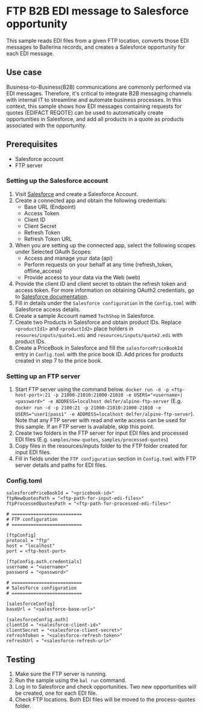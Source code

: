 # FTP B2B EDI message to Salesforce opportunity

This sample reads EDI files from a given FTP location, converts those EDI messages to Ballerina records, and creates a Salesforce opportunity for each EDI message.

## Use case

Business-to-Business(B2B) communications are commonly performed via EDI messages. Therefore, it's critical to integrate B2B messaging channels with internal IT to streamline and automate business processes. In this context, this sample shows how EDI messages containing requests for quotes (EDIFACT REQOTE) can be used to automatically create opportunities in Salesforce, and add all products in a quote as products associated with the opportunity.

## Prerequisites
* Salesforce account
* FTP server

### Setting up the Salesforce account
1. Visit [Salesforce](https://www.salesforce.com/) and create a Salesforce Account.
2. Create a connected app and obtain the following credentials:
    *   Base URL (Endpoint)
    *   Access Token
    *   Client ID
    *   Client Secret
    *   Refresh Token
    *   Refresh Token URL
3. When you are setting up the connected app, select the following scopes under Selected OAuth Scopes:
    *   Access and manage your data (api)
    *   Perform requests on your behalf at any time (refresh_token, offline_access)
    *   Provide access to your data via the Web (web)
4. Provide the client ID and client secret to obtain the refresh token and access token. For more information on obtaining OAuth2 credentials, go to [Salesforce documentation](https://help.salesforce.com/articleView?id=remoteaccess_authenticate_overview.htm).
5. Fill in details under the `Salesforce configuration` in the `Config.toml` with Salesforce access details.
6. Create a sample Account named `TechShop` in Salesforce.
7. Create two Products in Salesforce and obtain product IDs. Replace `<productId1>` and `<productId2>` place holders in `resoures/inputs/quote1.edi` and `resources/inputs/quote2.edi` with product IDs.
8. Create a PriceBook in Salesforce and fill the `salesforcePriceBookId` entry in `Config.toml` with the price book ID. Add prices for products created in step 7 to the price book.

### Setting up an FTP server
1. Start FTP server using the command below.
```docker run -d -p <ftp-host-port>:21 -p 21000-21010:21000-21010 -e USERS="<username>|<password>" -e ADDRESS=localhost delfer/alpine-ftp-server```
(E.g. ```docker run -d -p 2100:21 -p 21000-21010:21000-21010 -e USERS="user1|pass1" -e ADDRESS=localhost delfer/alpine-ftp-server```).
Note that any FTP server with read and write access can be used for this sample. If an FTP server is available, skip this point.
2. Create two folders in the FTP server for input EDI files and processed EDI files (E.g. `samples/new-quotes`, `samples/processed-quotes`)
3. Copy files in the resources/inputs folder to the FTP folder created for input EDI files.
4. Fill in fields under the `FTP configuration` section in `Config.toml` with FTP server details and paths for EDI files.

### Config.toml
```
salesforcePriceBookId = "<pricebook-id>"
ftpNewQuotesPath = "<ftp-path-for-input-edi-files>"
ftpProcessedQuotesPath = "<ftp-path-for-processed-edi-files>"

# ==========================
# FTP configuration
# ==========================

[ftpConfig]
protocol = "ftp"
host = "localhost"
port = <ftp-host-port>

[ftpConfig.auth.credentials]
username = "<username>"
password = "<password>"

# ==========================
# Salesforce configuration
# ==========================

[salesforceConfig]
baseUrl = "<salesforce-base-url>"

[salesforceConfig.auth]
clientId = "<salesforce-client-id>"
clientSecret = "<salesforce-client-secret>"
refreshToken = "<salesforce-refresh-token>"
refreshUrl = "<salesforce-refresh-url>"
```

## Testing

1. Make sure the FTP server is running.
2. Run the sample using the `bal run` command.
3. Log in to Salesforce and check opportunities. Two new opportunities will be created, one for each EDI file.
4. Check FTP locations. Both EDI files will be moved to the process-quotes folder.

